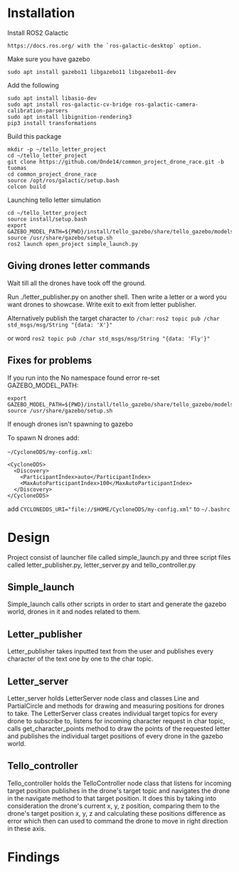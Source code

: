 # Installation

Install ROS2 Galactic

```
https://docs.ros.org/ with the `ros-galactic-desktop` option.
```

Make sure you have gazebo
```
sudo apt install gazebo11 libgazebo11 libgazebo11-dev
```
Add the following
```
sudo apt install libasio-dev
sudo apt install ros-galactic-cv-bridge ros-galactic-camera-calibration-parsers 
sudo apt install libignition-rendering3 
pip3 install transformations
```
Build this package
```
mkdir -p ~/tello_letter_project
cd ~/tello_letter_project
git clone https://github.com/Onde14/common_project_drone_race.git -b tuomas
cd common_project_drone_race
source /opt/ros/galactic/setup.bash
colcon build
```
Launching tello letter simulation
```
cd ~/tello_letter_project
source install/setup.bash
export GAZEBO_MODEL_PATH=${PWD}/install/tello_gazebo/share/tello_gazebo/models
source /usr/share/gazebo/setup.sh
ros2 launch open_project simple_launch.py
```


## Giving drones letter commands

Wait till all the drones have took off the ground.

Run ./letter_publisher.py on another shell. Then write a letter or a word you want drones to showcase. Write exit to exit from letter publisher.

Alternatively publish the target character to `/char`: `ros2 topic pub /char std_msgs/msg/String "{data: 'X'}"`

or word `ros2 topic pub /char std_msgs/msg/String "{data: 'Fly'}"`

## Fixes for problems
If you run into the No namespace found error re-set GAZEBO_MODEL_PATH:
```
export GAZEBO_MODEL_PATH=${PWD}/install/tello_gazebo/share/tello_gazebo/models
source /usr/share/gazebo/setup.sh
```

If enough drones isn't spawning to gazebo

To spawn N drones add:  

`~/CycloneDDS/my-config.xml`:

```
<CycloneDDS>
  <Discovery>
    <ParticipantIndex>auto</ParticipantIndex>
    <MaxAutoParticipantIndex>100</MaxAutoParticipantIndex>
  </Discovery>
</CycloneDDS>
```

add `CYCLONEDDS_URI="file://$HOME/CycloneDDS/my-config.xml"` to `~/.bashrc`

# Design

Project consist of launcher file called simple_launch.py and three script files called letter_publisher.py, letter_server.py and tello_controller.py

## Simple_launch

Simple_launch calls other scripts in order to start and generate the gazebo world, drones in it and nodes related to them. 

## Letter_publisher

Letter_publisher takes inputted text from the user and publishes every character of the text one by one to the char topic.

## Letter_server

Letter_server holds LetterServer node class and classes Line and PartialCircle and methods for drawing and measuring positions for drones to take. The LetterServer class creates individual target topics for every drone to subscribe to, listens for incoming character request in char topic, calls get_character_points method to draw the points of the requested letter and publishes the individual target positions of every drone in the gazebo world.

## Tello_controller

Tello_controller holds the TelloController node class that listens for incoming target position publishes in the drone's target topic and navigates the drone in the navigate method to that target position. It does this by taking into consideration the drone's current x, y, z position, comparing them to the drone's target position x, y, z and calculating these positions difference as error which then can used to command the drone to move in right direction in these axis. 

# Findings


